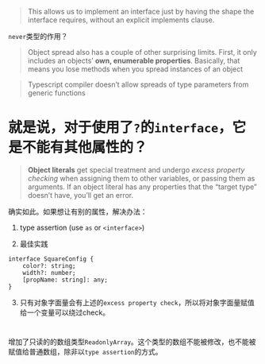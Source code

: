 > This allows us to implement an interface just by having the shape the interface requires, without an explicit implements clause.

`never`类型的作用？

> Object spread also has a couple of other surprising limits. First, it only includes an objects’ **own, enumerable properties**. Basically, that means you lose methods when you spread instances of an object

> Typescript compiler doesn’t allow spreads of type parameters from generic functions

# 就是说，对于使用了`?`的`interface`，它是不能有其他属性的？
> **Object literals** get special treatment and undergo *excess property checking* when assigning them to other variables, or passing them as arguments. If an object literal has any properties that the “target type” doesn’t have, you’ll get an error.

确实如此。如果想让有别的属性，解决办法：

1. type assertion (use `as` or `<interface>`)

2. 最佳实践
```
interface SquareConfig {
    color?: string;
    width?: number;
    [propName: string]: any;
}
```

3. 只有对象字面量会有上述的`excess property check`，所以将对象字面量赋值给一个变量可以绕过check。

#
增加了只读的的数组类型`ReadonlyArray`。这个类型的数组不能被修改，也不能被赋值给普通数组，除非以`type assertion`的方式。